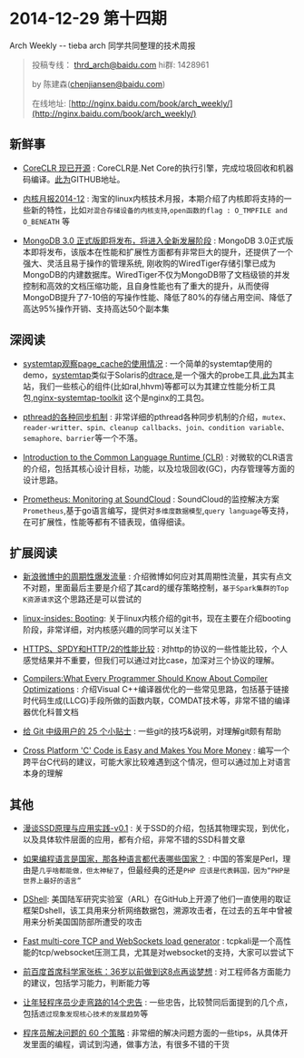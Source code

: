 
# 2014-12-29 第十四期 #

Arch Weekly -- tieba arch 同学共同整理的技术周报

> 投稿专线： [thrd_arch@baidu.com](mailto:tbrd_arch@baidu.com) hi群: 1428961 
> 
> by 陈建森([chenjiansen@baidu.com](mailto:chenjiansen@baidu.com))
>
> 在线地址: [http://nginx.baidu.com/book/arch_weekly/](http://nginx.baidu.com/book/arch_weekly/)

## 新鲜事

* [CoreCLR 现已开源](http://blogs.msdn.com/b/dotnet/archive/2015/02/03/coreclr-is-now-open-source.aspx) : CoreCLR是.Net Core的执行引擎，完成垃圾回收和机器码编译。[此为](https://github.com/dotnet/coreclr)GITHUB地址。

* [内核月报2014-12](http://kernel.taobao.org/index.php/%E5%86%85%E6%A0%B8%E6%9C%88%E6%8A%A52014-12) : 淘宝的linux内核技术月报，本期介绍了内核即将支持的一些新的特性，比如`对混合存储设备的内核支持`,`open函数的flag : O_TMPFILE and O_BENEATH` 等

* [MongoDB 3.0 正式版即将发布，将进入全新发展阶段](http://www.infoq.com/cn/news/2015/02/mongodb-3-will-release) : MongoDB 3.0正式版本即将发布，该版本在性能和扩展性方面都有非常巨大的提升，还提供了一个强大、灵活且易于操作的管理系统, 刚收购的WiredTiger存储引擎已成为MongoDB的内建数据库。WiredTiger不仅为MongoDB带了文档级锁的并发控制和高效的文档压缩功能，且自身性能也有了重大的提升，从而使得MongoDB提升了7-10倍的写操作性能、降低了80%的存储占用空间、降低了高达95%操作开销、支持高达50个副本集


## 深阅读


* [systemtap观察page_cache的使用情况](http://blog.yufeng.info/archives/1195) : 一个简单的systemtap使用的demo，[systemtap](http://en.wikipedia.org/wiki/SystemTap)类似于Solaris的[dtrace](http://en.wikipedia.org/wiki/DTrace),是一个强大的probe工具,[此为](https://sourceware.org/systemtap/wiki)其主站，我们一些核心的组件(比如ral,hhvm)等都可以为其建立性能分析工具包,[nginx-systemtap-toolkit](https://github.com/openresty/nginx-systemtap-toolkit) 这个是nginx的工具包。

* [pthread的各种同步机制](http://casatwy.com/pthreadde-ge-chong-tong-bu-ji-zhi.html) : 非常详细的pthread各种同步机制的介绍，`mutex、reader-writter、spin、cleanup callbacks、join、condition variable、semaphore、barrier`等一个不落。

* [Introduction to the Common Language Runtime (CLR)](https://github.com/dotnet/coreclr/blob/master/Documentation/intro-to-clr.md) :  对微软的CLR语言的介绍，包括其核心设计目标，功能，以及垃圾回收(GC)，内存管理等方面的设计思路。

* [Prometheus: Monitoring at SoundCloud](https://developers.soundcloud.com/blog/prometheus-monitoring-at-soundcloud) : SoundCloud的监控解决方案`Prometheus`,基于go语言编写，提供对`多维度数据模型`,`query language`等支持，在可扩展性，性能等都有不错表现，值得细读。




## 扩展阅读

* [新浪微博中的周期性爆发流量](http://www.infoq.com/cn/articles/weibo-periodly-burst-traffic) :  介绍微博如何应对其周期性流量，其实有点文不对题，里面最后主要是介绍了其card的缓存策略控制，`基于Spark集群的Top K资源请求`这个思路还是可以尝试的

* [linux-insides: Booting](https://github.com/0xAX/linux-insides/tree/master/Booting): 关于linux内核介绍的git书，现在主要在介绍booting阶段，非常详细，对内核感兴趣的同学可以关注下

* [HTTPS、SPDY和HTTP/2的性能比较](http://www.infoq.com/cn/news/2015/02/https-spdy-http2-comparison) : 对http的协议的一些性能比较，个人感觉结果并不重要，但我们可以通过对比case，加深对三个协议的理解。

* [Compilers:What Every Programmer Should Know About Compiler Optimizations](https://msdn.microsoft.com/en-us/magazine/dn904673.aspx) : 介绍Visual C++编译器优化的一些常见思路，包括基于链接时代码生成(LLCG)手段所做的函数内联，COMDAT技术等，非常不错的编译器优化科普文档

* [给 Git 中级用户的 25 个小贴士](http://blog.jobbole.com/83941/) : 一些git的技巧&说明，对理解git颇有帮助

* [Cross Platform 'C' Code is Easy and Makes You More Money](http://www.ski-epic.com/source_code_essays/ten_rules_for_writing_cross_platform_c_source_code.html) : 编写一个跨平台C代码的建议，可能大家比较难遇到这个情况，但可以通过加上对语言本身的理解


## 其他

* [漫谈SSD原理与应用实践-v0.1](http://vdisk.weibo.com/s/vfXX1rzSiFSc) : 关于SSD的介绍，包括其物理实现，到优化，以及具体软件层面的应用，都有介绍，非常不错的SSD科普文章

* [如果编程语言是国家，那各种语言都代表哪些国家？](http://top.jobbole.com/18784/) : 中国的答案是Perl，理由是`几乎啥都能做，但太神秘了`，但最经典的还是`PHP 应该是代表韩国，因为“PHP是世界上最好的语言”`

* [DShell](https://github.com/USArmyResearchLab/Dshell): 美国陆军研究实验室（ARL）在GitHub上开源了他们一直使用的取证框架Dshell，该工具用来分析网络数据包，溯源攻击者，在过去的五年中曾被用来分析美国国防部所遭受的攻击

* [Fast multi-core TCP and WebSockets load generator](https://github.com/machinezone/tcpkali) : tcpkali是一个高性能的tcp/websocket压测工具，尤其是对websocket的支持，大家可以尝试下

* [前百度首席科学家张栋：36岁以前做到这8点再谈梦想](http://segmentfault.com/blog/lagou/1190000002531684) : 对工程师各方面能力的建议，包括学习能力，判断能力等

* [让年轻程序员少走弯路的14个忠告](http://mp.weixin.qq.com/s?__biz=MjM5NzQ3ODAwMQ==&mid=206341975&idx=1&sn=02b7ae3edd4635897c86134636562f96#rd) : 一些忠告，比较赞同后面提到的几个点，包括`透过现象发现核心技术的发展趋势`等

* [程序员解决问题的 60 个策略](http://www.oschina.net/news/59328/60-problem-solving-strategies) : 非常细的解决问题方面的一些tips，从具体开发里面的编程，调试到沟通，做事方法，有很多不错的干货

















